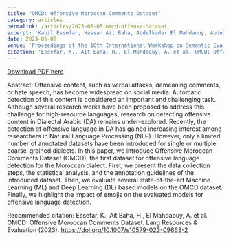 ```yaml
---
title: "OMCD: Offensive Moroccan Comments Dataset"
category: articles
permalink: /articles/2023-06-05-omcd-offense-dataset
excerpt: 'Kabil Essefar, Hassan Ait Baha, Abdelkader El Mahdaouy, Abdellah El Mekki, Ismail Berrada'
date: 2023-06-05
venue: 'Proceedings of the 16th International Workshop on Semantic Evaluation (SemEval-2022)'
citation: 'Essefar, K., Ait Baha, H., El Mahdaouy, A. et al. OMCD: Offensive Moroccan Comments Dataset. Lang Resources & Evaluation (2023). https://doi.org/10.1007/s10579-023-09663-2'
---
```


<a href='https://link.springer.com/article/10.1007/s10579-023-09663-2'>Download PDF here</a>

Abstract: Offensive content, such as verbal attacks, demeaning comments, or hate speech, has become widespread on social media. Automatic detection of this content is considered an important and challenging task. Although several research works have been proposed to address this challenge for high-resource languages, research on detecting offensive content in Dialectal Arabic (DA) remains under-explored. Recently, the detection of offensive language in DA has gained increasing interest among researchers in Natural Language Processing (NLP). However, only a limited number of annotated datasets have been introduced for single or multiple coarse-grained dialects. In this paper, we introduce Offensive Moroccan Comments Dataset (OMCD), the first dataset for offensive language detection for the Moroccan dialect. First, we present the data collection steps, the statistical analysis, and the annotation guidelines of the introduced dataset. Then, we evaluate several state-of-the-art Machine Learning (ML) and Deep Learning (DL) based models on the OMCD dataset. Finally, we highlight the impact of emojis on the evaluated models for offensive language detection.


 Recommended citation: Essefar, K., Ait Baha, H., El Mahdaouy, A. et al. OMCD: Offensive Moroccan Comments Dataset. Lang Resources & Evaluation (2023). https://doi.org/10.1007/s10579-023-09663-2